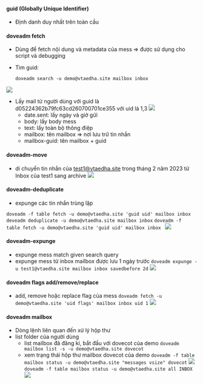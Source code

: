 #### guid (Globally Unique Identifier)
  - Định danh duy nhất trên toàn cầu

#### doveadm fetch
  - Dùng để fetch nội dung và metadata của mess => được sử dụng cho script và debugging
  - Tìm guid: 
  
    ``` 
    doveadm search -u demo@vtaedha.site mailbox inbox 
    ```
    
   ![](https://i.imgur.com/OVTuEXS.png)
   
   - Lấy mail từ người dùng với guid là d05224362b79fc63cd260700701ce355 với uid là 1,3
    ![](https://i.imgur.com/aR81GJ4.png)
        + date.sent: lấy ngày và giờ gửi
        + body: lấy body mess
        + text: lấy toàn bộ thông điệp
        + mailbox: tên mailbox => nơi lưu trữ tin nhắn
        + mailbox-guid: tên mailbox + guid
#### doveadm-move
   - di chuyển tin nhắn của test1@vtaedha.site trong tháng 2 năm 2023 từ Inbox của test1 sang archive
    ![](https://i.imgur.com/0RmUtkG.png)
#### doveadm-deduplicate
  - expunge các tin nhắn trùng lặp
  
  ```doveadm -f table fetch -u demo@vtaedha.site 'guid uid' mailbox inbox```
  ```deveadm deduplicate -u demo@vtaedha.site mailbox inbox```
  ```doveadm -f table fetch -u demo@vtaedha.site 'guid uid' mailbox inbox ```
  ![](https://i.imgur.com/k5odAxo.png)
  
#### doveadm-expunge 
  - expunge mess match given search query
  - expunge mess từ inbox mailbox được lưu 1 ngày trước
  ```doveadm expunge -u test1@vtaedha.site mailbox inbox savedbefore 2d```
  ![](https://i.imgur.com/XkTzArN.png)
  
#### doveadm flags add/remove/replace 
  - add, remove hoặc replace flag của mess
  ```doveadm fetch -u demo@vtaedha.site 'uid flags' mailbox inbox uid 1```
  ![](https://i.imgur.com/OJMLpVv.png)
#### doveadm mailbox
  - Dòng lệnh liên quan đến xử lý hộp thư
  - list folder của người dùng
    - list mailbox đã đăng kí, bắt đầu với dovecot của demo
  ```doveadm mailbox list -s -u demo@vtaedha.site dovecot```
    - xem trạng thái hộp thư mailbox dovecot của demo
  ```doveadm -f table mailbox status -u demo@vtaedha.site "messages vsize" dovecot```
  ![](https://i.imgur.com/0tZaE5j.png)
  ```doveadm -f table mailbox status -u demo@vtaedha.site all INBOX```
  ![](https://i.imgur.com/LbcLbqA.png)
